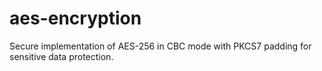 # aes-encryption
Secure implementation of AES-256 in CBC mode with PKCS7 padding for sensitive data protection.
